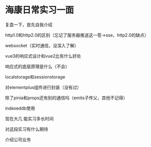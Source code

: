 # 海康日常实习一面
复盘一下，首先自我介绍

http1.0和http2.0的区别（忘记了服务器推送这一茬->sse，http2.0的缺点）

websocket（实时通信，没深入了解）

vue3的响应式设计和vue2比有什么好处

响应式的底层原理是什么（不会）

localstorage和sessionstorage

对elementplus组件进行封装（没有过）

除了pinia和props还有别的通信吗（emits子传父，其他不记得）

indexeddb使用

现在大几 能实习多长时间

对这段实习有什么期待

介绍公司业务
